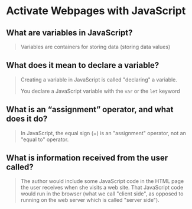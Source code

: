 # Activate Webpages with JavaScript

## What are variables in JavaScript?

> Variables are containers for storing data (storing data values)

## What does it mean to declare a variable?

> Creating a variable in JavaScript is called "declaring" a variable.
>
> You declare a JavaScript variable with the ``var`` or the ``let`` keyword

## What is an “assignment” operator, and what does it do?

> In JavaScript, the equal sign (=) is an "assignment" operator, not an "equal to" operator.

## What is information received from the user called?

> The author would include some JavaScript code in the HTML page the user receives when she visits a web site. That JavaScript code would run in the browser (what we call "client side", as opposed to running on the web server which is called "server side").
